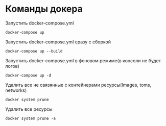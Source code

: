 # Команды докера

Запустить docker-compose.yml

	docker-compose up

Запустить docker-compose.yml сразу с сборкой

	docker-compose up --build

Запустить docker-compose.yml в фоновом режиме(в консоли не будет логов)

	docker-compose up -d

Удалить все не связянные с контейнерами ресурсы(Images, toms, networks)

	docker system prune

Удалить все ресурсы 

	docker system prune -a

